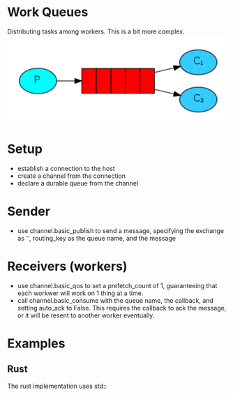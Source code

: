 # Work Queues
Distributing tasks among workers. This is a bit more complex.
![workqueues](./workqueues.png)

# Setup
- establish a connection to the host
- create a channel from the connection
- declare a durable queue from the channel

# Sender
- use channel.basic_publish to send a message, specifying the exchange as '', routing_key as the queue name, and the message

# Receivers (workers)
- use channel.basic_qos to set a prefetch_count of 1, guaranteeing that each workwer will work on 1 thing at a time. 
- call channel.basic_consume with the queue name, the callback, and setting auto_ack to False. This requires the callback to ack the message, or it will be resent to another worker eventually.

# Examples
## Rust
The rust implementation uses std::